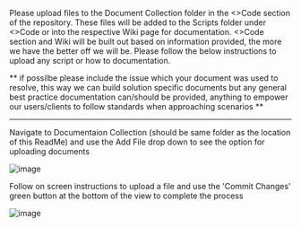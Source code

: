 Please upload files to the Document Collection folder in the <>Code section of the repository. These files will be added to the Scripts folder under <>Code or into the respective Wiki page for documentation. <>Code section and Wiki will be built out based on information provided, the more we have the better off we will be. Please follow the below instructions to upload any script or how to documentation. 

** if possilbe please include the issue which your document was used to resolve, this way we can build solution specific documents but any general best practice documentation can/should be provided, anything to empower our users/clients to follow standards when approaching scenarios **

-------------------------------------------------------------------------------------------------------------------------------------------------------------------------
  
  
Navigate to Documentaion Collection (should be same folder as the location of this ReadMe) and use the Add File drop down to see the option for uploading documents  

![image](https://user-images.githubusercontent.com/104641514/166310362-db95f9a8-aeb9-4919-8c7f-16f471b81d24.png)

Follow on screen instructions to upload a file and use the 'Commit Changes' green button at the bottom of the view to complete the process

![image](https://user-images.githubusercontent.com/104641514/166310676-c74d8526-ff5b-4441-8d1e-c9787908088a.png)


